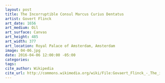 ```yaml
---
layout: post
title: The Incorruptible Consul Marcus Curius Dentatus
artist: Govert Flinck
art_date: 1656
art_medium: Oil
art_surface: Canvas
art_height: 485
art_width: 377
art_location: Royal Palace of Amsterdam, Amsterdam
image: 04-06.jpg
date: 2016-04-06 12:00:00 -05:00
categories:
tags:
cite_author: Wikipedia
cite_url: http://commons.wikimedia.org/wiki/File:Govaert_Flinck_-_The_incorruptible_Consul_Marcus_Curius_Dentatus_-_Google_Art_Project.jpg
---
```


